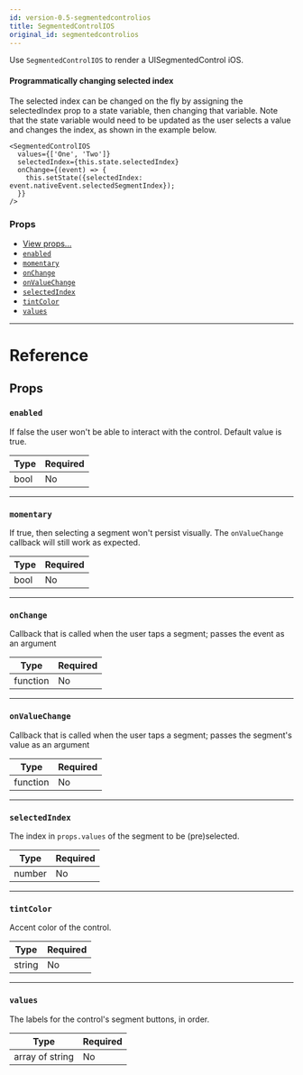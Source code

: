 ```yaml
---
id: version-0.5-segmentedcontrolios
title: SegmentedControlIOS
original_id: segmentedcontrolios
---
```

Use `SegmentedControlIOS` to render a UISegmentedControl iOS.

#### Programmatically changing selected index

The selected index can be changed on the fly by assigning the
selectedIndex prop to a state variable, then changing that variable.
Note that the state variable would need to be updated as the user
selects a value and changes the index, as shown in the example below.

````
<SegmentedControlIOS
  values={['One', 'Two']}
  selectedIndex={this.state.selectedIndex}
  onChange={(event) => {
    this.setState({selectedIndex: event.nativeEvent.selectedSegmentIndex});
  }}
/>
````

### Props

- [View props...](docs/view-props.html)
- [`enabled`](docs/segmentedcontrolios.html#enabled)
- [`momentary`](docs/segmentedcontrolios.html#momentary)
- [`onChange`](docs/segmentedcontrolios.html#onchange)
- [`onValueChange`](docs/segmentedcontrolios.html#onvaluechange)
- [`selectedIndex`](docs/segmentedcontrolios.html#selectedindex)
- [`tintColor`](docs/segmentedcontrolios.html#tintcolor)
- [`values`](docs/segmentedcontrolios.html#values)






---

# Reference

## Props

### `enabled`

If false the user won't be able to interact with the control.
Default value is true.

| Type | Required |
| - | - |
| bool | No |




---

### `momentary`

If true, then selecting a segment won't persist visually.
The `onValueChange` callback will still work as expected.

| Type | Required |
| - | - |
| bool | No |




---

### `onChange`

Callback that is called when the user taps a segment;
passes the event as an argument

| Type | Required |
| - | - |
| function | No |




---

### `onValueChange`

Callback that is called when the user taps a segment;
passes the segment's value as an argument

| Type | Required |
| - | - |
| function | No |




---

### `selectedIndex`

The index in `props.values` of the segment to be (pre)selected.

| Type | Required |
| - | - |
| number | No |




---

### `tintColor`

Accent color of the control.

| Type | Required |
| - | - |
| string | No |




---

### `values`

The labels for the control's segment buttons, in order.

| Type | Required |
| - | - |
| array of string | No |






